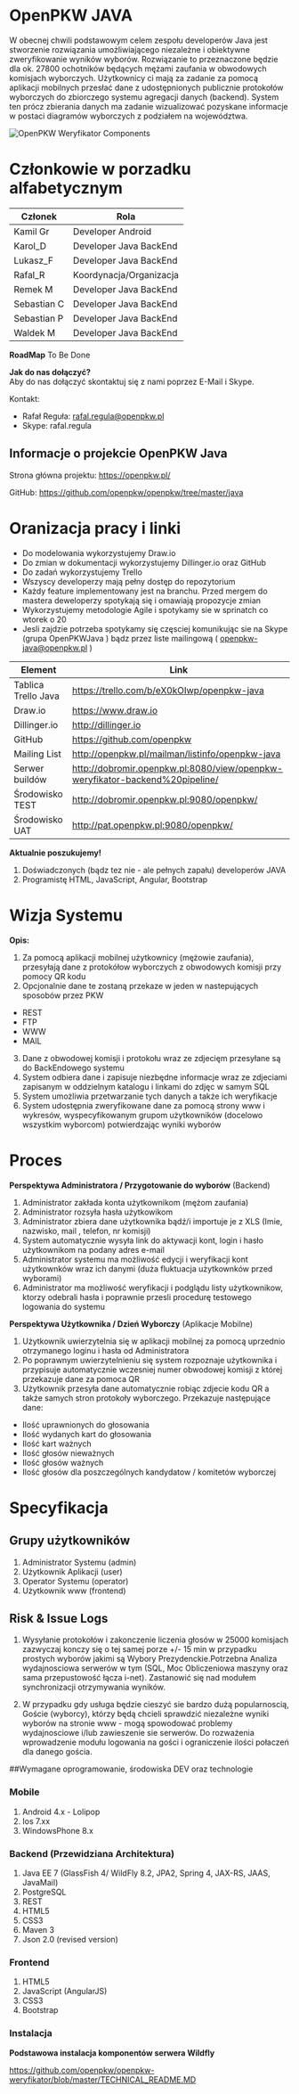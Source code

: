 
# OpenPKW JAVA

W obecnej chwili podstawowym celem zespołu developerów Java jest stworzenie rozwiązania umożliwiającego niezależne i obiektywne zweryfikowanie wyników wyborów. Rozwiązanie to przeznaczone będzie dla ok. 27800 ochotników będących mężami zaufania w obwodowych komisjach wyborczych. Użytkownicy ci mają za zadanie za pomocą aplikacji mobilnych przesłać dane z udostępnionych publicznie protokołów wyborczych do zbiorczego systemu agregacji danych (backend). System ten prócz zbierania danych ma zadanie wizualizować pozyskane informacje w postaci diagramów wyborczych z podziałem na województwa. 
 
![OpenPKW Weryfikator Components](https://raw.githubusercontent.com/openpkw/openpkw-devops/master/OpenPKW%20Weryfikator%20Components.png)

# Członkowie w porzadku alfabetycznym 

| Członek  | Rola  |
| ------------- | ------------- |
|Kamil Gr|   Developer Android|
|Karol_D | Developer Java BackEnd |
|Lukasz_F |  Developer Java  BackEnd  |
|Rafal_R | Koordynacja/Organizacja  |
|Remek M |  Developer Java  BackEnd |
|Sebastian C|  Developer Java  BackEnd  |
|Sebastian P|   Developer Java  BackEnd|
|Waldek M|  Developer Java  BackEnd |


**RoadMap** 
To Be Done


**Jak do nas dołączyć?**  
Aby do nas dołączyć skontaktuj się z nami poprzez E-Mail i Skype. 

Kontakt:
  - Rafał Reguła: <rafal.regula@openpkw.pl>
  - Skype: rafal.regula
  
## Informacje o projekcie OpenPKW Java

Strona główna projektu: https://openpkw.pl/ 

GitHub: https://github.com/openpkw/openpkw/tree/master/java


# Oranizacja pracy i linki

- Do modelowania wykorzystujemy Draw.io
- Do zmian w dokumentacji wykorzystujemy  Dillinger.io oraz GitHub
- Do zadań wykorzystujemy Trello
- Wszyscy developerzy mają pełny dostęp do repozytorium
- Każdy feature implementowany jest na branchu. Przed mergem do mastera deweloperzy spotykają się i omawiają propozycje zmian
- Wykorzystujemy metodologie Agile i spotykamy sie w sprinatch co wtorek o 20
- Jesli zajdzie potrzeba spotykamy się częsciej komunikując sie na Skype (grupa OpenPKWJava ) bądz przez liste mailingową ( openpkw-java@openpkw.pl ) 


| Element  | Link  |
| ------------- | ------------- |
| Tablica Trello Java | https://trello.com/b/eX0kOIwp/openpkw-java|
|  Draw.io |    https://www.draw.io  |
| Dillinger.io  |  http://dillinger.io |
|  GitHub  |  https://github.com/openpkw|
|  Mailing List|http://openpkw.pl/mailman/listinfo/openpkw-java|
| Serwer buildów | http://dobromir.openpkw.pl:8080/view/openpkw-weryfikator-backend%20pipeline/ |
| Środowisko TEST | http://dobromir.openpkw.pl:9080/openpkw/ |
| Środowisko UAT | http://pat.openpkw.pl:9080/openpkw/ |


**Aktualnie poszukujemy!**  

1. Doświadczonych (bądz tez nie - ale pełnych zapału) developerów JAVA
2. Programistę HTML, JavaScript, Angular, Bootstrap  


# Wizja Systemu
**Opis:**

1.  Za pomocą aplikacji mobilnej użytkownicy (mężowie zaufania), przesyłają dane z protokółow wyborczych z obwodowych komisji przy pomocy QR kodu 
2. Opcjonalnie dane te zostaną przekaze w jeden w nastepujących sposobów przez PKW
- REST 
- FTP
- WWW
- MAIL 
3.  Dane z obwodowej komisji i protokołu wraz ze zdjecięm przesyłane są do BackEndowego systemu
4.  System odbiera dane i zapisuje niezbędne informacje wraz ze zdjeciami zapisanym w oddzielnym katalogu i linkami do zdjęc w samym SQL
5.  System umożliwia przetwarzanie tych danych a także ich weryfikacje
6.  System udostępnia zweryfikowane dane za pomocą strony www i wykresów, wyspecyfikowanym grupom użytkowników (docelowo wszystkim wyborcom) potwierdzając wyniki wyborów


# Proces
**Perspektywa Administratora / Przygotowanie do wyborów** (Backend)

1. Administrator zakłada konta użytkownikom (mężom zaufania)
2. Administrator rozsyła hasła użytkowikom 
3. Administrator zbiera dane użytkownika bądź/i importuje je  z XLS  (Imie, nazwisko, mail , telefon, nr komisji) 
4. System automatycznie wysyła link do aktywacji kont, login i hasło użytkownikom na podany adres e-mail
5. Administrator systemu ma możliwość edycji i weryfikacji kont użytkownków wraz ich danymi (duża fluktuacja użytkownków przed wyborami)
6. Administrator ma możliwość weryfikacji i podglądu listy użytkownikow, ktorzy odebrali hasła i poprawnie przesli procedurę testowego logowania do systemu


 **Perspektywa Użytkownika / Dzień Wyborczy** (Aplikacje Mobilne)

1. Użytkownik uwierzytelnia się w aplikacji mobilnej za pomocą uprzednio otrzymanego loginu i hasła od Administratora
2. Po poprawnym uwierzytelnieniu się system rozpoznaje użytkownika i przypisuje automatycznie wczesniej  numer obwodowej komisji z której przekazuje dane za pomoca QR
3. Użytkownik przesyła dane automatycznie robiąc zdjecie kodu QR a także samych stron protokoły wyborczego. Przekazuje następujące dane:   
 * Ilość uprawnionych do głosowania
 * Ilość wydanych kart do głosowania
 * Ilość kart ważnych
 * Ilość głosów nieważnych
 * Ilość głosów ważnych
 * Ilość głosów dla poszczególnych kandydatow / komitetów wyborczej 
 


# Specyfikacja

## Grupy użytkowników 
1. Administrator Systemu (admin)
2. Użytkownik Aplikacji (user)
3. Operator  Systemu (operator)
4. Użytkownik www (frontend)



## Risk & Issue Logs
1. Wysyłanie protokołów i zakonczenie liczenia głosów w 25000 komisjach zazwyczaj konczy się o tej samej porze +/- 15 min w przypadku prostych wyborów jakimi są Wybory Prezydenckie.Potrzebna Analiza wydajnosciowa serwerów  w tym (SQL, Moc Obliczeniowa maszyny oraz sama przepustowość łącza i-net). Zastanowić się nad modułem synchronizacji otrzymywania wyników.

2.  W przypadku gdy usługa będzie cieszyć sie bardzo dużą popularnoscią, Goście (wyborcy), którzy będą chcieli sprawdzić niezależne wyniki wyborów na stronie www - mogą spowodować problemy wydajnosciowe i/lub zawieszenie sie serwerów. Do rozważenia wprowadzenie modułu logowania na gości i ograniczenie ilości połaczeń dla danego gościa.   



##Wymagane oprogramowanie, środowiska DEV oraz technologie

### Mobile
1. Android 4.x - Lolipop
2. Ios 7.xx
3. WindowsPhone 8.x


### Backend (Przewidziana Architektura)
1. Java EE 7 (GlassFish 4/ WildFly 8.2, JPA2, Spring 4, JAX-RS, JAAS, JavaMail)
2. PostgreSQL 
3. REST
4. HTML5 
5. CSS3
6. Maven 3
7. Json 2.0 (revised version)

### Frontend 
1. HTML5
2. JavaScript (AngularJS)
3. CSS3
4. Bootstrap 

### Instalacja
**Podstawowa instalacja komponentów serwera Wildfly**

https://github.com/openpkw/openpkw-weryfikator/blob/master/TECHNICAL_README.MD
